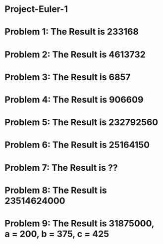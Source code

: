 # Project-Euler-1

# Problem 1: The Result is 233168 

# Problem 2: The Result is 4613732

# Problem 3: The Result is 6857

# Problem 4: The Result is 906609

# Problem 5: The Result is 232792560

# Problem 6: The Result is 25164150

# Problem 7: The Result is ??

# Problem 8: The Result is 23514624000

# Problem 9: The Result is 31875000, a = 200, b = 375, c = 425
